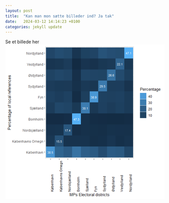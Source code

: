 ```yaml
---
layout: post
title:  "Kan man mon sætte billeder ind? Ja tak"
date:   2024-03-12 14:14:23 +0100
categories: jekyll update
---
```


Se et billede her ![]( /docs/assets/heatmap_final_final_final.png)